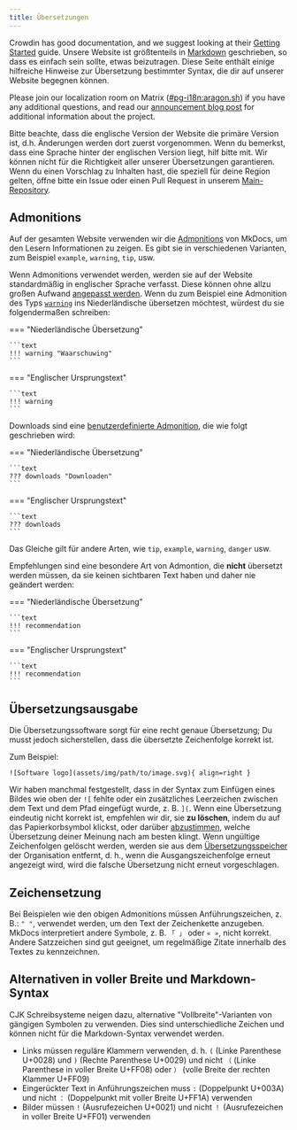 ```yaml
---
title: Übersetzungen
---
```


Crowdin has good documentation, and we suggest looking at their [Getting Started](https://support.crowdin.com/crowdin-intro) guide. Unsere Website ist größtenteils in [Markdown](https://de.wikipedia.org/wiki/Markdown) geschrieben, so dass es einfach sein sollte, etwas beizutragen. Diese Seite enthält einige hilfreiche Hinweise zur Übersetzung bestimmter Syntax, die dir auf unserer Website begegnen können.

Please join our localization room on Matrix ([#pg-i18n:aragon.sh](https://matrix.to/#/%23pg-i18n:aragon.sh)) if you have any additional questions, and read our [announcement blog post](https://blog.privacyguides.org/2023/02/26/i18n-announcement) for additional information about the project.

Bitte beachte, dass die englische Version der Website die primäre Version ist, d.h. Änderungen werden dort zuerst vorgenommen. Wenn du bemerkst, dass eine Sprache hinter der englischen Version liegt, hilf bitte mit. Wir können nicht für die Richtigkeit aller unserer Übersetzungen garantieren. Wenn du einen Vorschlag zu Inhalten hast, die speziell für deine Region gelten, öffne bitte ein Issue oder einen Pull Request in unserem [Main-Repository](https://github.com/privacyguides/privacyguides.org).

## Admonitions

Auf der gesamten Website verwenden wir die [Admonitions](https://squidfunk.github.io/mkdocs-material/reference/admonitions/#usage) von MkDocs, um den Lesern Informationen zu zeigen. Es gibt sie in verschiedenen Varianten, zum Beispiel `example`, `warning`, `tip`, usw.

Wenn Admonitions verwendet werden, werden sie auf der Website standardmäßig in englischer Sprache verfasst. Diese können ohne allzu großen Aufwand [angepasst werden](https://squidfunk.github.io/mkdocs-material/reference/admonitions/#changing-the-title). Wenn du zum Beispiel eine Admonition des Typs [`warning`](https://squidfunk.github.io/mkdocs-material/reference/admonitions/#type:warning) ins Niederländische übersetzen möchtest, würdest du sie folgendermaßen schreiben:

=== "Niederländische Übersetzung"

    ```text
    !!! warning "Waarschuwing"
    ```

=== "Englischer Ursprungstext"

    ```text
    !!! warning
    ```

Downloads sind eine [benutzerdefinierte Admonition](https://squidfunk.github.io/mkdocs-material/reference/admonitions/#custom-admonitions), die wie folgt geschrieben wird:

=== "Niederländische Übersetzung"

    ```text
    ??? downloads "Downloaden"
    ```

=== "Englischer Ursprungstext"

    ```text
    ??? downloads
    ```

Das Gleiche gilt für andere Arten, wie `tip`, `example`, `warning`, `danger` usw.

Empfehlungen sind eine besondere Art von Admontion, die **nicht** übersetzt werden müssen, da sie keinen sichtbaren Text haben und daher nie geändert werden:

=== "Niederländische Übersetzung"

    ```text
    !!! recommendation
    ```

=== "Englischer Ursprungstext"

    ```text
    !!! recommendation
    ```

## Übersetzungsausgabe

Die Übersetzungssoftware sorgt für eine recht genaue Übersetzung; Du musst jedoch sicherstellen, dass die übersetzte Zeichenfolge korrekt ist.

Zum Beispiel:

```text
![Software logo](assets/img/path/to/image.svg){ align=right }
```

Wir haben manchmal festgestellt, dass in der Syntax zum Einfügen eines Bildes wie oben der `![` fehlte oder ein zusätzliches Leerzeichen zwischen dem Text und dem Pfad eingefügt wurde, z. B. `](`. Wenn eine Übersetzung eindeutig nicht korrekt ist, empfehlen wir dir, sie **zu löschen**, indem du auf das Papierkorbsymbol klickst, oder darüber [abzustimmen](https://support.crowdin.com/enterprise/getting-started-for-volunteers/#voting-view), welche Übersetzung deiner Meinung nach am besten klingt. Wenn ungültige Zeichenfolgen gelöscht werden, werden sie aus dem [Übersetzungsspeicher](https://support.crowdin.com/enterprise/translation-memory) der Organisation entfernt, d. h., wenn die Ausgangszeichenfolge erneut angezeigt wird, wird die falsche Übersetzung nicht erneut vorgeschlagen.

## Zeichensetzung

Bei Beispielen wie den obigen Admonitions müssen Anführungszeichen, z. B.: `" "`, verwendet werden, um den Text der Zeichenkette anzugeben. MkDocs interpretiert andere Symbole, z. B. `「 」` oder `« »`, nicht korrekt. Andere Satzzeichen sind gut geeignet, um regelmäßige Zitate innerhalb des Textes zu kennzeichnen.

## Alternativen in voller Breite und Markdown-Syntax

CJK Schreibsysteme neigen dazu, alternative "Vollbreite"-Varianten von gängigen Symbolen zu verwenden. Dies sind unterschiedliche Zeichen und können nicht für die Markdown-Syntax verwendet werden.

- Links müssen reguläre Klammern verwenden, d. h. `(` (Linke Parenthese U+0028) und `)` (Rechte Parenthese U+0029) und nicht `（` (Linke Parenthese in voller Breite U+FF08) oder `）` (volle Breite der rechten Klammer U+FF09)
- Eingerückter Text in Anführungszeichen muss `:` (Doppelpunkt U+003A) und nicht `：` (Doppelpunkt mit voller Breite U+FF1A) verwenden
- Bilder müssen `!` (Ausrufezeichen U+0021) und nicht `！` (Ausrufezeichen in voller Breite U+FF01) verwenden
